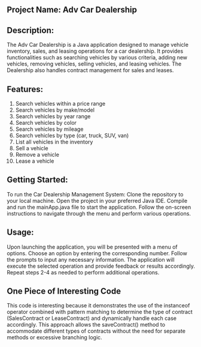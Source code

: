 ## Project Name: Adv Car Dealership 

## Description:
The Adv Car Dealership is a Java application designed to manage vehicle inventory, sales, and leasing operations for a car dealership.
It provides functionalities such as searching vehicles by various criteria, adding new vehicles, removing vehicles, selling vehicles, and leasing vehicles. 
The Dealership also handles contract management for sales and leases.

## Features:
1. Search vehicles within a price range
2. Search vehicles by make/model
3. Search vehicles by year range
4. Search vehicles by color
5. Search vehicles by mileage
6. Search vehicles by type (car, truck, SUV, van)
7. List all vehicles in the inventory
8. Sell a vehicle
9. Remove a vehicle
10. Lease a vehicle

## Getting Started:
To run the Car Dealership Management System:
Clone the repository to your local machine.
Open the project in your preferred Java IDE.
Compile and run the mainApp.java file to start the application.
Follow the on-screen instructions to navigate through the menu and perform various operations.

## Usage:
Upon launching the application, you will be presented with a menu of options.
Choose an option by entering the corresponding number.
Follow the prompts to input any necessary information.
The application will execute the selected operation and provide feedback or results accordingly.
Repeat steps 2-4 as needed to perform additional operations.

## One Piece of Interesting Code
This code is interesting because it demonstrates the use of the instanceof operator combined with pattern matching to determine the type of contract (SalesContract or LeaseContract) and dynamically handle each case accordingly. 
This approach allows the saveContract() method to accommodate different types of contracts without the need for separate methods or excessive branching logic.
